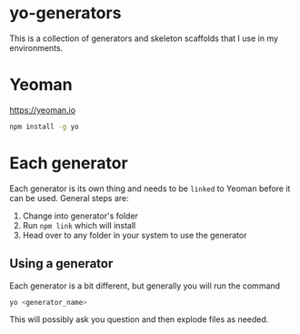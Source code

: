 # yo-generators

This is a collection of generators and skeleton scaffolds that
I use in my environments.

# Yeoman

https://yeoman.io

```bash
npm install -g yo
```

# Each generator

Each generator is its own thing and needs to be `linked` to Yeoman before it can be used. 
General steps are:

1. Change into generator's folder
2. Run `npm link` which will install
3. Head over to any folder in your system to use the generator

## Using a generator

Each generator is a bit different, but generally you will run the command
```bash
yo <generator_name>
```

This will possibly ask you question and then explode files as needed.